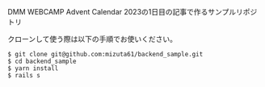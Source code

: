 DMM WEBCAMP Advent Calendar 2023の1日目の記事で作るサンプルリポジトリ

クローンして使う際は以下の手順でお使いください。
``` terminal:terminal
$ git clone git@github.com:mizuta61/backend_sample.git
$ cd backend_sample
$ yarn install
$ rails s
```
